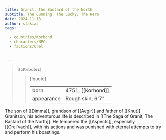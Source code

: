 ```yaml
---
title: Granit, the Bastard of the North
subtitle: The Cunning, The Lucky, The Hero
date: 2024-11-13
author: sfakias
tags:

  - countries/Korhond
  - characters/NPCs
  - factions/Crel


---
```

> [!attributes]
> 
> > [!quote]
> >
> > | | |
> > | --- | --- |
> > | born | 4751, [[Korhond]] |
> > | appearance | Rough skin, 6'7" |

The son of [[Dimma]], grandson of [[Aegir]] and father of [[Knut]] Granitson, his adventurous life is described in [[The Saga of Granit, The Bastard of the North]]. He tempered the [[Aspects]], especially [[Crel'vach]], with his actions and was punished with eternal attempts to try and perform his boastings.